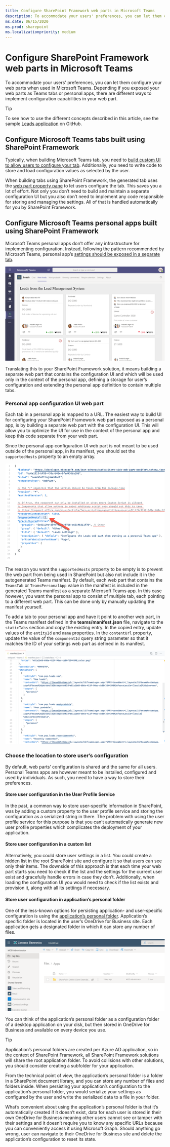 ```yaml
---
title: Configure SharePoint Framework web parts in Microsoft Teams
description: To accommodate your users' preferences, you can let them configure your web parts when used in Microsoft Teams.
ms.date: 06/15/2020
ms.prod: sharepoint
ms.localizationpriority: medium
---
```


# Configure SharePoint Framework web parts in Microsoft Teams

To accommodate your users' preferences, you can let them configure your web parts when used in Microsoft Teams. Depending if you exposed your web parts as Teams tabs or personal apps, there are different ways to implement configuration capabilities in your web part.

> [!TIP]
> To see how to use the different concepts described in this article, see the sample [Leads application](https://github.com/pnp/sp-dev-solutions/tree/master/solutions/LeadsLOBSolution) on GitHub.

## Configure Microsoft Teams tabs built using SharePoint Framework

Typically, when building Microsoft Teams tab, you need to [build custom UI to allow users to configure your tab](/microsoftteams/platform/tabs/how-to/create-tab-pages/configuration-page). Additionally, you need to write code to store and load configuration values as selected by the user.

When building tabs using SharePoint Framework, the generated tab uses the [web part property pane](web-parts/guidance/integrate-web-part-properties-with-sharepoint.md) to let users configure the tab. This saves you a lot of effort. Not only you don’t need to build and maintain a separate configuration UI but you also don’t need to implement any code responsible for storing and managing the settings. All of that is handled automatically for you by SharePoint Framework.

## Configure Microsoft Teams personal apps built using SharePoint Framework

Microsoft Teams personal apps don’t offer any infrastructure for implementing configuration. Instead, following the pattern recommended by Microsoft Teams, personal app’s [settings should be exposed in a separate tab](/microsoftteams/platform/concepts/design/personal-apps).

![Personal app with multiple tabs including settings built using SharePoint Framework](../images/build-for-teams/build-for-teams-personal-app.png)

Translating this to your SharePoint Framework solution, it means building a separate web part that contains the configuration UI and which will be used only in the context of the personal app, defining a storage for user’s configuration and extending the personal app definition to contain multiple tabs.

### Personal app configuration UI web part

Each tab in a personal app is mapped to a URL. The easiest way to build UI for configuring your SharePoint Framework web part exposed as a personal app, is by building a separate web part with the configuration UI. This will allow you to optimize the UI for use in the context of the personal app and keep this code separate from your web part.

Since the personal app configuration UI web part is not meant to be used outside of the personal app, in its manifest, you should set the `supportedHosts` property to an empty array.

![The supportedHosts property of a SharePoint Framework web part used as a personal app configuration UI](../images/build-for-teams/build-for-teams-manifest-settings-webpart.png)

The reason you want the `supportedHosts` property to be empty is to prevent the web part from being used in SharePoint but also not include it in the autogenerated Teams manifest. By default, each web part that contains the `TeamsTab` or `TeamsPersonalApp` value in the manifest is included in the generated Teams manifest as a separate Microsoft Teams app. In this case however, you want the personal app to consist of multiple tab, each pointing to a different web part. This can be done only by manually updating the manifest yourself.

To add a tab to your personal app and have it point to another web part, in the Teams manifest defined in the **teams/manifest.json** file, navigate to the `staticTabs` section and copy the existing entry. In the copied entry, update values of the `entityId` and `name` properties. In the `contentUrl` property, update the value of the `componentId` query string parameter so that it matches the ID of your settings web part as defined in its manifest.

![Microsoft Teams app's manifest defining a personal app with multiple tabs pointing to SharePoint Framework web parts](../images/build-for-teams/build-for-teams-teams-manifest-personalapp-multipletabs.png)

### Choose the location to store user’s configuration

By default, web parts’ configuration is shared and the same for all users. Personal Teams apps are however meant to be installed, configured and used by individuals. As such, you need to have a way to store their preferences.

#### Store user configuration in the User Profile Service

In the past, a common way to store user-specific information in SharePoint, was by adding a custom property to the user profile service and storing the configuration as a serialized string in there. The problem with using the user profile service for this purpose is that you can’t automatically generate new user profile properties which complicates the deployment of your application.

#### Store user configuration in a custom list

Alternatively, you could store user settings in a list. You could create a hidden list in the root SharePoint site and configure it so that users can see only their items. The downside of this approach is that each time your web part starts you need to check if the list and the settings for the current user exist and gracefully handle errors in case they don’t. Additionally, when loading the configuration UI you would need to check if the list exists and provision it, along with all its settings if necessary.

#### Store user configuration in application’s personal folder

One of the less-known options for persisting application- and user-specific configuration is using the [application’s personal folder](/graph/api/drive-get-specialfolder?tabs=http). Application’s specific folder is located in the user’s OneDrive for Business site. Each application gets a designated folder in which it can store any number of files.

![Application’s personal folder created for SharePoint Framework applications](../images/build-for-teams/build-for-teams-application-personal-folder.png)

You can think of the application’s personal folder as a configuration folder of a desktop application on your disk, but then stored in OneDrive for Business and available on every device you use.

> [!TIP]
> Application’s personal folders are created per Azure AD application, so in the context of SharePoint Framework, all SharePoint Framework solutions will share the root application folder. To avoid collisions with other solutions, you should consider creating a subfolder for your application.

From the technical point of view, the application’s personal folder is a folder in a SharePoint document library, and you can store any number of files and folders inside. When persisting your application’s configuration to the application’s personal folder, you would serialize your settings as configured by the user and write the serialized data to a file in your folder.

What’s convenient about using the application’s personal folder is that it’s automatically created if it doesn’t exist, data for each user is stored in their own OneDrive for Business meaning other users cannot see or tamper with their settings and it doesn’t require you to know any specific URLs because you can conveniently access it using Microsoft Graph. Should anything go wrong, user can navigate to their OneDrive for Business site and delete the application’s configuration to reset its state.

